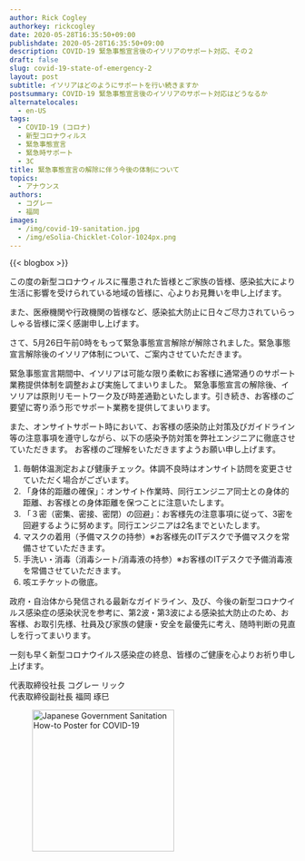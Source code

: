 ```yaml
---
author: Rick Cogley
authorkey: rickcogley
date: 2020-05-28T16:35:50+09:00
publishdate: 2020-05-28T16:35:50+09:00
description: COVID-19 緊急事態宣言後のイソリアのサポート対応、その２
draft: false
slug: covid-19-state-of-emergency-2
layout: post
subtitle: イソリアはどのようにサポートを行い続きますか
postsummary: COVID-19 緊急事態宣言後のイソリアのサポート対応はどうなるか
alternatelocales:
  - en-US
tags:
  - COVID-19 (コロナ)
  - 新型コロナウィルス
  - 緊急事態宣言
  - 緊急時サポート
  - 3C
title: 緊急事態宣言の解除に伴う今後の体制について
topics:
  - アナウンス
authors:
  - コグレー
  - 福岡
images:
  - /img/covid-19-sanitation.jpg
  - /img/eSolia-Chicklet-Color-1024px.png
---
```


{{< blogbox >}}

この度の新型コロナウィルスに罹患された皆様とご家族の皆様、感染拡大により生活に影響を受けられている地域の皆様に、心よりお見舞いを申し上げます。

また、医療機関や行政機関の皆様など、感染拡大防止に日々ご尽力されていらっしゃる皆様に深く感謝申し上げます。

さて、5月26日午前0時をもって緊急事態宣言解除が解除されました。緊急事態宣言解除後のイソリア体制について、ご案内させていただきます。

緊急事態宣言期間中、イソリアは可能な限り柔軟にお客様に通常通りのサポート業務提供体制を調整および実施してまいりました。
緊急事態宣言の解除後、イソリアは原則リモートワーク及び時差通勤といたします。引き続き、お客様のご要望に寄り添う形でサポート業務を提供してまいります。

また、オンサイトサポート時において、お客様の感染防止対策及びガイドライン等の注意事項を遵守しながら、以下の感染予防対策を弊社エンジニアに徹底させていただきます。
お客様のご理解をいただきますようお願い申し上げます。

1. 毎朝体温測定および健康チェック。体調不良時はオンサイト訪問を変更させていただく場合がございます。
1. 「身体的距離の確保」：オンサイト作業時、同行エンジニア同士との身体的距離、お客様との身体距離を保つことに注意いたします。
1. 「３密（密集、密接、密閉）の回避」：お客様先の注意事項に従って、3密を回避するように努めます。同行エンジニアは2名までといたします。
1. マスクの着用（予備マスクの持参）※お客様先のITデスクで予備マスクを常備させていただきます。
1. 手洗い・消毒（消毒シート/消毒液の持参）※お客様のITデスクで予備消毒液を常備させていただきます。
1. 咳エチケットの徹底。

政府・自治体から発信される最新なガイドライン、及び、今後の新型コロナウイルス感染症の感染状況を参考に、第2波・第3波による感染拡大防止のため、お客様、お取引先様、社員及び家族の健康・安全を最優先に考え、随時判断の見直しを行ってまいります。 ​

一刻も早く新型コロナウイルス感染症の終息、皆様のご健康を心よりお祈り申し上げます。

代表取締役社長 コグレー リック  
代表取締役副社長 福岡 琢巳  

<figure class="">
<img class="has-padding-m" width="250" data-caption="COVID-19 Sanitation" alt="Japanese Government Sanitation How-to Poster for COVID-19" src="/img/covid-19-sanitation.jpg" >
</figure>

<br><br><br>
